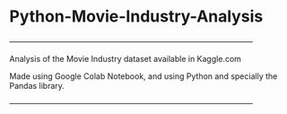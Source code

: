 # Python-Movie-Industry-Analysis

———————————————————————————————
  
Analysis of the Movie Industry dataset available in Kaggle.com
  
Made using Google Colab Notebook, and using Python and specially the Pandas library.
  
  ———————————————————————————————
